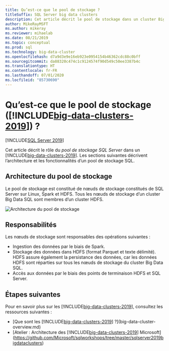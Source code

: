 ```yaml
---
title: Qu’est-ce que le pool de stockage ?
titleSuffix: SQL Server big data clusters
description: Cet article décrit le pool de stockage dans un cluster Big Data SQL Server 2019.
author: MikeRayMSFT
ms.author: mikeray
ms.reviewer: mihaelab
ms.date: 08/21/2019
ms.topic: conceptual
ms.prod: sql
ms.technology: big-data-cluster
ms.openlocfilehash: d7a9d3e9e16eb923e0954154b46362cdc88c0bff
ms.sourcegitcommit: da88320c474c1c9124574f90d549c50ee3387b4c
ms.translationtype: HT
ms.contentlocale: fr-FR
ms.lasthandoff: 07/01/2020
ms.locfileid: "85730690"
---
```

# <a name="what-is-the-storage-pool-big-data-clusters-2019"></a>Qu’est-ce que le pool de stockage ([!INCLUDE[big-data-clusters-2019](../includes/ssbigdataclusters-ss-nover.md)]) ?

[!INCLUDE[SQL Server 2019](../includes/applies-to-version/sqlserver2019.md)]

Cet article décrit le rôle du *pool de stockage SQL Server* dans un [!INCLUDE[big-data-clusters-2019](../includes/ssbigdataclusters-ver15.md)]. Les sections suivantes décrivent l’architecture et les fonctionnalités d’un pool de stockage SQL.

## <a name="storage-pool-architecture"></a>Architecture du pool de stockage

Le pool de stockage est constitué de nœuds de stockage constitués de SQL Server sur Linux, Spark et HDFS. Tous les nœuds de stockage d’un cluster Big Data SQL sont membres d’un cluster HDFS.

![Architecture du pool de stockage](media/concept-storage-pool/scale-big-data-on-demand.png)

## <a name="responsibilities"></a>Responsabilités

Les nœuds de stockage sont responsables des opérations suivantes :

- Ingestion des données par le biais de Spark.
- Stockage des données dans HDFS (format Parquet et texte délimité). HDFS assure également la persistance des données, car les données HDFS sont réparties sur tous les nœuds de stockage du cluster Big Data SQL.
- Accès aux données par le biais des points de terminaison HDFS et SQL Server.

## <a name="next-steps"></a>Étapes suivantes

Pour en savoir plus sur les [!INCLUDE[big-data-clusters-2019](../includes/ssbigdataclusters-ss-nover.md)], consultez les ressources suivantes :

- [Que sont les [!INCLUDE[big-data-clusters-2019](../includes/ssbigdataclusters-ver15.md)] ?](big-data-cluster-overview.md)
- [Atelier : Architecture des [!INCLUDE[big-data-clusters-2019](../includes/ssbigdataclusters-ss-nover.md)] Microsoft](https://github.com/Microsoft/sqlworkshops/tree/master/sqlserver2019bigdataclusters)
